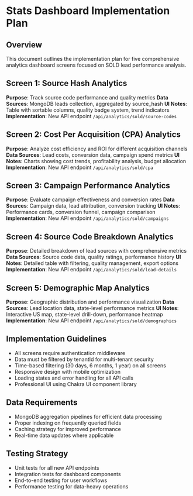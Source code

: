 # Stats Dashboard Implementation Plan

## Overview
This document outlines the implementation plan for five comprehensive analytics dashboard screens focused on SOLD lead performance analysis.

## Screen 1: Source Hash Analytics
**Purpose**: Track source code performance and quality metrics
**Data Sources**: MongoDB leads collection, aggregated by source_hash
**UI Notes**: Table with sortable columns, quality badge system, trend indicators
**Implementation**: New API endpoint `/api/analytics/sold/source-codes`

## Screen 2: Cost Per Acquisition (CPA) Analytics  
**Purpose**: Analyze cost efficiency and ROI for different acquisition channels
**Data Sources**: Lead costs, conversion data, campaign spend metrics
**UI Notes**: Charts showing cost trends, profitability analysis, budget allocation
**Implementation**: New API endpoint `/api/analytics/sold/cpa`

## Screen 3: Campaign Performance Analytics
**Purpose**: Evaluate campaign effectiveness and conversion rates
**Data Sources**: Campaign data, lead attribution, conversion tracking
**UI Notes**: Performance cards, conversion funnel, campaign comparison
**Implementation**: New API endpoint `/api/analytics/sold/campaigns`

## Screen 4: Source Code Breakdown Analytics
**Purpose**: Detailed breakdown of lead sources with comprehensive metrics
**Data Sources**: Source code data, quality ratings, performance history
**UI Notes**: Detailed table with filtering, quality management, export options
**Implementation**: New API endpoint `/api/analytics/sold/lead-details`

## Screen 5: Demographic Map Analytics
**Purpose**: Geographic distribution and performance visualization
**Data Sources**: Lead location data, state-level performance metrics
**UI Notes**: Interactive US map, state-level drill-down, performance heatmap
**Implementation**: New API endpoint `/api/analytics/sold/demographics`

## Implementation Guidelines
- All screens require authentication middleware
- Data must be filtered by tenantId for multi-tenant security
- Time-based filtering (30 days, 6 months, 1 year) on all screens
- Responsive design with mobile optimization
- Loading states and error handling for all API calls
- Professional UI using Chakra UI component library

## Data Requirements
- MongoDB aggregation pipelines for efficient data processing
- Proper indexing on frequently queried fields
- Caching strategy for improved performance
- Real-time data updates where applicable

## Testing Strategy
- Unit tests for all new API endpoints
- Integration tests for dashboard components
- End-to-end testing for user workflows
- Performance testing for data-heavy operations 